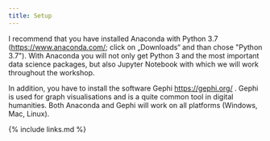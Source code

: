 ```yaml
---
title: Setup
---
```


I recommend that you have installed Anaconda with Python 3.7 (https://www.anaconda.com/; click on „Downloads“ and than chose "Python 3.7"). With Anaconda you will not only get Python 3 and the most important data science packages, but also Jupyter Notebook with which we will work throughout the workshop.

In addition, you have to install the software Gephi https://gephi.org/ . Gephi is used for graph visualisations and is a quite common tool in digital humanities.
Both Anaconda and Gephi will work on all platforms (Windows, Mac, Linux). 



{% include links.md %}
